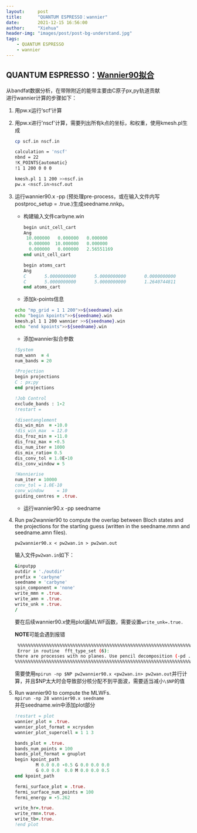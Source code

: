 ```yaml
---
layout:     post
title:      "QUANTUM ESPRESSO：wannier"
date:       2021-12-15 16:56:00
author:     "Xiehua"
header-img: "images/post/post-bg-understand.jpg"
tags:
    - QUANTUM ESPRESSO
    - wannier
---
```


## QUANTUM ESPRESSO：[Wannier90拟合](http://www.wannier.org/)

从bandfat数据分析，在带隙附近的能带主要由C原子px,py轨道贡献  
进行wannier计算的步骤如下：

1. 用pw.x运行‘scf’计算
2. 用pw.x进行'nscf'计算，需要列出所有k点的坐标，和权重，使用kmesh.pl生成

   ```bash
   cp scf.in nscf.in

   calculation = 'nscf'
   nbnd = 22
   !K_POINTS{automatic}
   !1 1 200 0 0 0

   kmesh.pl 1 1 200 >>nscf.in
   pw.x <nscf.in>nscf.out
   ```

3. 运行wannier90.x -pp (预处理pre-process，或在输入文件内写postproc_setup = .true.)生成seedname.nnkp。  
  
    - 构建输入文件carbyne.win  

      ```fortran
      begin unit_cell_cart
      Ang
       10.000000   0.000000   0.000000
        0.000000  10.000000   0.000000
        0.000000   0.000000   2.56551169
      end unit_cell_cart
      
      begin atoms_cart
      Ang
      C       5.0000000000       5.0000000000       0.0000000000
      C       5.0000000000       5.0000000000       1.2640744811
      end atoms_cart
      
      ```

    - 添加k-points信息  

     ```bash
     echo "mp_grid = 1 1 200">>${seedname}.win
     echo "begin kpoints">>${seedname}.win
     kmesh.pl 1 1 200 wannier >>${seedname}.win
     echo "end kpoints">>${seedname}.win
     ```

    - 添加wannier拟合参数

    ```fortran
    !System
    num_wann  = 4
    num_bands = 20
    
    !Projection
    begin projections
    C : px;py
    end projections
    
    !Job Control
    exclude_bands : 1-2
    !restart =
    
    !disentanglement
    dis_win_min  = -10.0
    !dis_win_max  = 12.0
    dis_froz_min = -11.0
    dis_froz_max = -0.5
    dis_num_iter = 1000
    dis_mix_ratio= 0.5
    dis_conv_tol = 1.0E-10
    dis_conv_window = 5
    
    !Wannierise
    num_iter = 10000
    conv_tol = 1.0E-10
    conv_window     = 10
    guiding_centres = .true.
    ```

    - 运行wannier90.x -pp seedname

4. Run pw2wannier90 to compute the overlap between Bloch states and the projections for the
starting guess (written in the seedname.mmn and seedname.amn files).  

    `pw2wannier90.x < pw2wan.in > pw2wan.out`

    输入文件`pw2wan.in`如下：  

    ```fortran
    &inputpp
    outdir = './outdir'
    prefix = 'carbyne'
    seedname = 'carbyne'
    spin_component = 'none'
    write_mmn = .true.
    write_amn = .true.
    write_unk = .true.
    /
    ```  

    要在后续wannier90.x使用plot画MLWF函数，需要设置`write_unk=.true.`

    **NOTE**可能会遇到报错

    ```bash
     %%%%%%%%%%%%%%%%%%%%%%%%%%%%%%%%%%%%%%%%%%%%%%%%%%%%%%%%%%%%%%%%%%%%%%%%%%%%%%
     Error in routine  fft_type_set (6):
    there are processes with no planes. Use pencil decomposition (-pd .true.)
    %%%%%%%%%%%%%%%%%%%%%%%%%%%%%%%%%%%%%%%%%%%%%%%%%%%%%%%%%%%%%%%%%%%%%%%%%%%%%%
    ```

    需要使用`mpirun -np $NP pw2wannier90.x <pw2wan.in> pw2wan.out`并行计算，并且$NP太大时会导致部分核分配不到平面波，需要适当减小`\$NP`的值


5. Run wannier90 to compute the MLWFs.  
   `mpirun -np 28 wannier90.x seedname`  
   并在seedname.win中添加plot部分  

   ```fortran
   !restart = plot
   wannier_plot = .true.
   wannier_plot_format = xcrysden
   wannier_plot_supercell = 1 1 3
   
   bands_plot = .true.
   bands_num_points = 100
   bands_plot_format = gnuplot
   begin kpoint_path
           M 0.0 0.0 -0.5 G 0.0 0.0 0.0
           G 0.0 0.0  0.0 M 0.0 0.0 0.5
   end kpoint_path
   
   fermi_surface_plot = .true.
   fermi_surface_num_points = 100
   fermi_energy = -5.262
   
   write_hr=.true.
   write_rmn=.true.
   write_tb=.true.
   !end plot

   ```  

